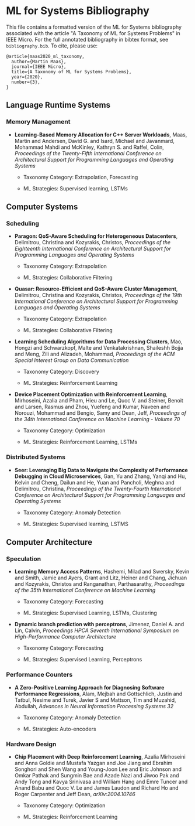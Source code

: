 # ML for Systems Bibliography

This file contains a formatted version of the ML for Systems
bibliography associated with the article "A Taxonomy of ML for Systems Problems"
in IEEE Micro. For the full annotated bibliography in bibtex format, see
`bibliography.bib`. To cite, please use:

```
@article{maas2020_ml_taxonomy,
  author={Martin Maas},
  journal={IEEE Micro},
  title={A Taxonomy of ML for Systems Problems},
  year={2020},
  number={3},
}
```

## Language Runtime Systems

### Memory Management

* **Learning-Based Memory Allocation for C++ Server Workloads**, Maas, Martin and Andersen, David G. and Isard, Michael and Javanmard, Mohammad Mahdi and McKinley, Kathryn S. and Raffel, Colin, *Proceedings of the Twenty-Fifth International Conference on Architectural Support for Programming Languages and Operating Systems*

  * Taxonomy Category: Extrapolation, Forecasting

  * ML Strategies: Supervised learning, LSTMs

## Computer Systems

### Scheduling

* **Paragon: QoS-Aware Scheduling for Heterogeneous Datacenters**, Delimitrou, Christina and Kozyrakis, Christos, *Proceedings of the Eighteenth International Conference on Architectural Support for Programming Languages and Operating Systems*

  * Taxonomy Category: Extrapolation

  * ML Strategies: Collaborative Filtering

* **Quasar: Resource-Efficient and QoS-Aware Cluster Management**, Delimitrou, Christina and Kozyrakis, Christos, *Proceedings of the 19th International Conference on Architectural Support for Programming Languages and Operating Systems*

  * Taxonomy Category: Extrapolation

  * ML Strategies: Collaborative Filtering

* **Learning Scheduling Algorithms for Data Processing Clusters**, Mao, Hongzi and Schwarzkopf, Malte and Venkatakrishnan, Shaileshh Bojja and Meng, Zili and Alizadeh, Mohammad, *Proceedings of the ACM Special Interest Group on Data Communication*

  * Taxonomy Category: Discovery

  * ML Strategies: Reinforcement Learning

* **Device Placement Optimization with Reinforcement Learning**, Mirhoseini, Azalia and Pham, Hieu and Le, Quoc V. and Steiner, Benoit and Larsen, Rasmus and Zhou, Yuefeng and Kumar, Naveen and Norouzi, Mohammad and Bengio, Samy and Dean, Jeff, *Proceedings of the 34th International Conference on Machine Learning - Volume 70*

  * Taxonomy Category: Optimization

  * ML Strategies: Reinforcement Learning, LSTMs

### Distributed Systems

* **Seer: Leveraging Big Data to Navigate the Complexity of Performance Debugging in Cloud Microservices**, Gan, Yu and Zhang, Yanqi and Hu, Kelvin and Cheng, Dailun and He, Yuan and Pancholi, Meghna and Delimitrou, Christina, *Proceedings of the Twenty-Fourth International Conference on Architectural Support for Programming Languages and Operating Systems*

  * Taxonomy Category: Anomaly Detection

  * ML Strategies: Supervised learning, LSTMS

## Computer Architecture

### Speculation

* **Learning Memory Access Patterns**, Hashemi, Milad and Swersky, Kevin and Smith, Jamie and Ayers, Grant and Litz, Heiner and Chang, Jichuan and Kozyrakis, Christos and Ranganathan, Parthasarathy, *Proceedings of the 35th International Conference on Machine Learning*

  * Taxonomy Category: Forecasting

  * ML Strategies: Supervised Learning, LSTMs, Clustering

* **Dynamic branch prediction with perceptrons**, Jimenez, Daniel A. and Lin, Calvin, *Proceedings HPCA Seventh International Symposium on High-Performance Computer Architecture*

  * Taxonomy Category: Forecasting

  * ML Strategies: Supervised Learning, Perceptrons

### Performance Counters

* **A Zero-Positive Learning Approach for Diagnosing Software Performance Regressions**, Alam, Mejbah and Gottschlich, Justin and Tatbul, Nesime and Turek, Javier S and Mattson, Tim and Muzahid, Abdullah, *Advances in Neural Information Processing Systems 32*

  * Taxonomy Category: Anomaly Detection

  * ML Strategies: Auto-encoders

### Hardware Design

* **Chip Placement with Deep Reinforcement Learning**, Azalia Mirhoseini and Anna Goldie and Mustafa Yazgan and Joe Jiang and Ebrahim Songhori and Shen Wang and Young-Joon Lee and Eric Johnson and Omkar Pathak and Sungmin Bae and Azade Nazi and Jiwoo Pak and Andy Tong and Kavya Srinivasa and William Hang and Emre Tuncer and Anand Babu and Quoc V. Le and James Laudon and Richard Ho and Roger Carpenter and Jeff Dean, *arXiv:2004.10746*

  * Taxonomy Category: Optimization

  * ML Strategies: Reinforcement Learning


